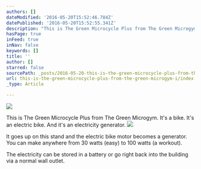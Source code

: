 ```yaml
---
authors: []
dateModified: '2016-05-20T15:52:46.784Z'
datePublished: '2016-05-20T15:52:55.341Z'
description: "This is The Green Microcycle Plus from The Green Microgym. It's a bike. It's an electric bike. And it's an electricity generator."
hasPage: true
inFeed: true
inNav: false
keywords: []
title: ''
author: []
starred: false
sourcePath: _posts/2016-05-20-this-is-the-green-microcycle-plus-from-the-green-microgym-i.md
url: this-is-the-green-microcycle-plus-from-the-green-microgym-i/index.html
_type: Article

---
```

![](https://the-grid-user-content.s3-us-west-2.amazonaws.com/76d221cf-a2b2-4585-8aad-cd106ba36e3e.jpg)

This is The Green Microcycle Plus from The Green Microgym. It's a bike. It's an electric bike. And it's an electricity generator.
![](https://the-grid-user-content.s3-us-west-2.amazonaws.com/20c8ab45-56aa-40e5-b5fb-ceb02936780e.jpg)

It goes up on this stand and the electric bike motor becomes a generator. You can make anywhere from 30 watts (easy) to 100 watts (a workout).

The electricity can be stored in a battery or go right back into the building via a normal wall outlet.